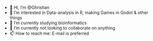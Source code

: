 - 👋 Hi, I’m @Ghristian
- 👀 I’m interested in Data-analysis in R, making Games in Godot & other things
- 🌱 I’m currently studying bioinformatics
- 💞️ I’m currently not looking to collaborate on anything
- 📫 How to reach me: E-mail is preferred

<!---
Ghristian/Ghristian is a ✨ special ✨ repository because its `README.md` (this file) appears on your GitHub profile.
You can click the Preview link to take a look at your changes.
--->
